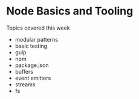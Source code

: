 Node Basics and Tooling
========================
Topics covered this week
  * modular patterns
  * basic testing
  * gulp
  * npm
  * package.json
  * buffers
  * event emitters
  * streams
  * fs
